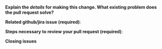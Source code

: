 **Explain the _details_ for making this change. What existing problem does the pull request solve?**

<!-- Example: When "Adding a function to do X", explain why it is necessary to have a way to do X. -->

**Related github/jira issue (required)**:

<!-- Provide a link to the related issue to this Pull Request.-->

**Steps necessary to review your pull request (required)**:
<!--
Include:
- commands you ran and their output
- screenshots / videos
- test scenarios
-->


**Closing issues**
<!-- Please add `closes #XXXX` in your comment to auto-close the issue that your PR fixes (if such). -->

<!-- After submitting your PR, please check back to make sure tests pass on Travis. -->

